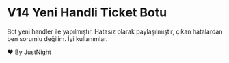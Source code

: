 # V14 Yeni Handli Ticket Botu

Bot yeni handler ile yapılmıştır.
Hatasız olarak paylaşılmıştır, çıkan hatalardan ben sorumlu değilim.
İyi kullanımlar.

❤️ By JustNight
